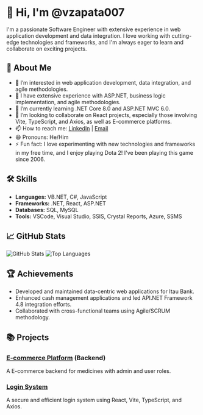 # 👋 Hi, I'm @vzapata007

I'm a passionate Software Engineer with extensive experience in web application development and data integration. I love working with cutting-edge technologies and frameworks, and I'm always eager to learn and collaborate on exciting projects.

## 🚀 About Me

- 👀 I’m interested in web application development, data integration, and agile methodologies.
- 💼 I have extensive experience with ASP.NET, business logic implementation, and agile methodologies.
- 🌱 I’m currently learning .NET Core 8.0 and ASP.NET MVC 6.0.
- 💞️ I’m looking to collaborate on React projects, especially those involving Vite, TypeScript, and Axios, as well as E-commerce platforms.
- 📫 How to reach me: [LinkedIn](https://www.linkedin.com/in/vzapata1985/) | [Email](mailto:victor.zapata@msn.com)
- 😄 Pronouns: He/Him
- ⚡ Fun fact: I love experimenting with new technologies and frameworks in my free time, and I enjoy playing Dota 2! I've been playing this game since 2006.

## 🛠️ Skills

- **Languages:** VB.NET, C#, JavaScript
- **Frameworks:** .NET, React, ASP.NET
- **Databases:** SQL, MySQL
- **Tools:** VSCode, Visual Studio, SSIS, Crystal Reports, Azure, SSMS

## 📈 GitHub Stats

![GitHub Stats](https://github-readme-stats.vercel.app/api?username=vzapata007&show_icons=true&theme=radical)
![Top Languages](https://github-readme-stats.vercel.app/api/top-langs/?username=vzapata007&layout=compact&theme=radical)

## 🏆 Achievements

- Developed and maintained data-centric web applications for Itau Bank.
- Enhanced cash management applications and led API.NET Framework 4.8 integration efforts.
- Collaborated with cross-functional teams using Agile/SCRUM methodology.

## 📚 Projects

### [E-commerce Platform](https://github.com/vzapata007/MediPulseAPI) (Backend)
A E-commerce backend for medicines with admin and user roles.

### [Login System](https://github.com/vzapata007/DotNet8Authentication) 
A secure and efficient login system using React, Vite, TypeScript, and Axios.

<!---
vzapata007/vzapata007 is a ✨ special ✨ repository because its `README.md` (this file) appears on your GitHub profile.
You can click the Preview link to take a look at your changes.
--->
